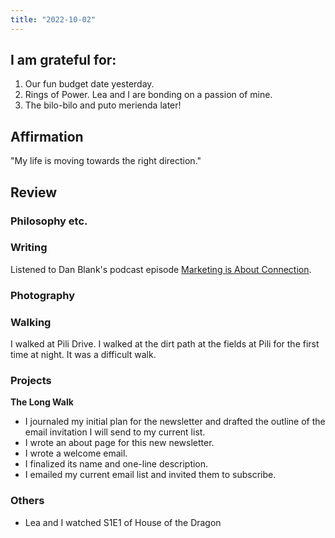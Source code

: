 ```yaml
---
title: "2022-10-02"
---
```

## I am grateful for:
1. Our fun budget date yesterday.
2. Rings of Power. Lea and I are bonding on a passion of mine.
3. The bilo-bilo and puto merienda later!

## Affirmation

"My life is moving towards the right direction."

## Review
### Philosophy etc.

### Writing

Listened to Dan Blank's podcast episode [Marketing is About Connection](https://open.spotify.com/episode/3BH19nhN9l7HYstu2g9Rv1?si=95dd945a3def47f6).

### Photography

### Walking

I walked at Pili Drive. I walked at the dirt path at the fields at Pili for the first time at night. It was a difficult walk.

### Projects

**The Long Walk**
- I journaled my initial plan for the newsletter and drafted the outline of the email invitation I will send to my current list.
- I wrote an about page for this new newsletter.
- I wrote a welcome email.
- I finalized its name and one-line description.
- I emailed my current email list and invited them to subscribe.

### Others
- Lea and I watched S1E1 of House of the Dragon
